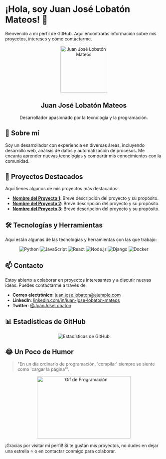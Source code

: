 # ¡Hola, soy Juan José Lobatón Mateos! 👋

Bienvenido a mi perfil de GitHub. Aquí encontrarás información sobre mis proyectos, intereses y cómo contactarme.

<div align="center">
  <img src="https://avatars.githubusercontent.com/u/154709072?v=4" width="150" height="150" alt="Juan José Lobatón Mateos">
  <h2>Juan José Lobatón Mateos</h2>
  <p>Desarrollador apasionado por la tecnología y la programación.</p>
</div>

## 📝 Sobre mí

Soy un desarrollador con experiencia en diversas áreas, incluyendo desarrollo web, análisis de datos y automatización de procesos. Me encanta aprender nuevas tecnologías y compartir mis conocimientos con la comunidad.

## 🚀 Proyectos Destacados

Aquí tienes algunos de mis proyectos más destacados:

- [**Nombre del Proyecto 1**](https://github.com/JuanJoseLobatonMateos/proyecto1): Breve descripción del proyecto y su propósito.
- [**Nombre del Proyecto 2**](https://github.com/JuanJoseLobatonMateos/proyecto2): Breve descripción del proyecto y su propósito.
- [**Nombre del Proyecto 3**](https://github.com/JuanJoseLobatonMateos/proyecto3): Breve descripción del proyecto y su propósito.

## 🛠️ Tecnologías y Herramientas

Aquí están algunas de las tecnologías y herramientas con las que trabajo:

<div align="center">
  <img src="https://img.shields.io/badge/-Python-3776AB?style=for-the-badge&logo=python&logoColor=white" alt="Python">
  <img src="https://img.shields.io/badge/-JavaScript-F7DF1E?style=for-the-badge&logo=javascript&logoColor=black" alt="JavaScript">
  <img src="https://img.shields.io/badge/-React-61DAFB?style=for-the-badge&logo=react&logoColor=black" alt="React">
  <img src="https://img.shields.io/badge/-Node.js-339933?style=for-the-badge&logo=nodedotjs&logoColor=white" alt="Node.js">
  <img src="https://img.shields.io/badge/-Django-092E20?style=for-the-badge&logo=django&logoColor=white" alt="Django">
  <img src="https://img.shields.io/badge/-Docker-2496ED?style=for-the-badge&logo=docker&logoColor=white" alt="Docker">
</div>

## 📫 Contacto

Estoy abierto a colaborar en proyectos interesantes y a discutir nuevas ideas. Puedes contactarme a través de:

- **Correo electrónico**: <a href="mailto:juan.jose.lobaton@ejemplo.com">juan.jose.lobaton@ejemplo.com</a>
- **LinkedIn**: [linkedin.com/in/juan-jose-lobaton-mateos](https://www.linkedin.com/in/juan-jose-lobaton-mateos)
- **Twitter**: [@JuanJoseLobaton](https://twitter.com/JuanJoseLobaton)

## 📊 Estadísticas de GitHub

<div align="center">
  <img src="https://github-readme-stats.vercel.app/api?username=JuanJoseLobatonMateos&show_icons=true&theme=radical" alt="Estadísticas de GitHub">
</div>

## 😂 Un Poco de Humor

> "En un día ordinario de programación, 'compilar' siempre se siente como 'cargar la página'".

<div align="center">
  <img src="https://media.giphy.com/media/LmNwrBhejkK9EFP504/giphy.gif" width="300" height="200" alt="Gif de Programación">
</div>

¡Gracias por visitar mi perfil! Si te gustan mis proyectos, no dudes en dejar una estrella ⭐ o en contactar conmigo para colaborar.
